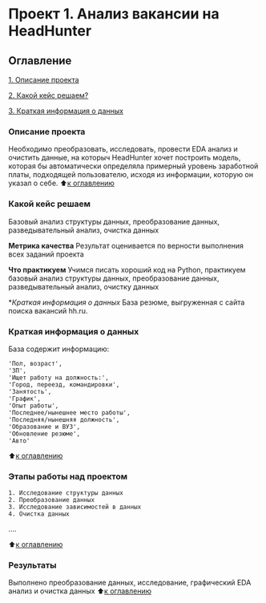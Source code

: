 # Проект 1. Анализ вакансии на HeadHunter
## Оглавление
[1. Описание проекта](https://github.com/NovikovaEA/sf_data_science1/tree/main/PROGECT1#%D0%BE%D0%BF%D0%B8%D1%81%D0%B0%D0%BD%D0%B8%D0%B5-%D0%BF%D1%80%D0%BE%D0%B5%D0%BA%D1%82%D0%B0)

[2. Какой кейс решаем?](https://github.com/NovikovaEA/sf_data_science1/tree/main/PROGECT1#%D0%BA%D0%B0%D0%BA%D0%BE%D0%B9-%D0%BA%D0%B5%D0%B9%D1%81-%D1%80%D0%B5%D1%88%D0%B0%D0%B5%D0%BC)

[3. Краткая информация о данных](https://github.com/NovikovaEA/sf_data_science1/tree/main/PROGECT1#%D0%BA%D1%80%D0%B0%D1%82%D0%BA%D0%B0%D1%8F-%D0%B8%D0%BD%D1%84%D0%BE%D1%80%D0%BC%D0%B0%D1%86%D0%B8%D1%8F-%D0%BE-%D0%B4%D0%B0%D0%BD%D0%BD%D1%8B%D1%85)

### Описание проекта
Необходимо преобразовать, исследовать, провести EDA анализ и очистить данные, на которыч HeadHunter хочет построить модель, которая бы автоматически определяла примерный уровень заработной платы, подходящей пользователю, исходя из информации, которую он указал о себе.
:arrow_up:[к оглавлению](https://github.com/NovikovaEA/sf_data_science1/tree/main/PROGECT1#%D0%BE%D0%B3%D0%BB%D0%B0%D0%B2%D0%BB%D0%B5%D0%BD%D0%B8%D0%B5)
### Какой кейс решаем
Базовый анализ структуры данных, преобразование данных, разведывательный анализ, очистка данных


**Метрика качества**
Результат оценивается по верности выполнения всех заданий проекта

**Что практикуем**
Учимся писать хороший код на Python, практикуем базовый анализ структуры данных, преобразование данных, разведывательный анализ, очистку данных

**Краткая информация о данных*
База резюме, выгруженная с сайта поиска вакансий hh.ru.

### Краткая информация о данных

База содержит информацию:

    'Пол, возраст', 
    'ЗП', 
    'Ищет работу на должность:', 
    'Город, переезд, командировки', 
    'Занятость', 
    'График', 
    'Опыт работы', 
    'Последнее/нынешнее место работы', 
    'Последняя/нынешняя должность', 
    'Образование и ВУЗ', 
    'Обновление резюме', 
    'Авто'

:arrow_up:[к оглавлению](https://github.com/NovikovaEA/sf_data_science1/tree/main/PROGECT1#%D0%BE%D0%B3%D0%BB%D0%B0%D0%B2%D0%BB%D0%B5%D0%BD%D0%B8%D0%B5)


### Этапы работы над проектом
    1. Исследование структуры данных
    2. Преобразование данных
    3. Исследование зависимостей в данных
    4. Очистка данных
....

:arrow_up:[к оглавлению](https://github.com/NovikovaEA/sf_data_science1/tree/main/PROGECT1#%D0%BE%D0%B3%D0%BB%D0%B0%D0%B2%D0%BB%D0%B5%D0%BD%D0%B8%D0%B5)

### Результаты
Выполнено преобразование данных, исследование, графический EDA анализ и очистка данных
:arrow_up:[к оглавлению](https://github.com/NovikovaEA/sf_data_science1/tree/main/PROGECT1#%D0%BE%D0%B3%D0%BB%D0%B0%D0%B2%D0%BB%D0%B5%D0%BD%D0%B8%D0%B5)
